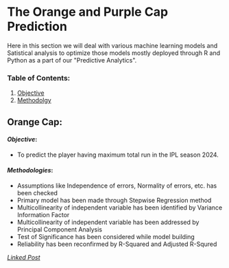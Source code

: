 # The Orange and Purple Cap Prediction
Here in this section we will deal with various machine learning models and Satistical analysis to optimize those models mostly deployed through R and Python as a part of our "Predictive Analytics".
### Table of Contents:
1. [Objective](https://github.com/pb319/IPL_Sports_Magazine/tree/main/Predictive%20Analytics#orange-cap)
2. [Methodolgy](https://github.com/pb319/IPL_Sports_Magazine/tree/main/Predictive%20Analytics#methodologies)

## Orange Cap:
#### _Objective_: 
- To predict the player having maximum total run in the IPL season 2024.

#### _Methodologies_: 
- Assumptions like Independence of errors, Normality of errors, etc. has been checked
- Primary model has been made through Stepwise Regression method
- Multicollinearity of independent variable has been identified by Variance Information Factor
- Multicollinearity of independent variable has been addressed by Principal Component Analysis
- Test of Significance has been considered while model building
- Reliability has been reconfirmed by R-Squared and Adjusted R-Squred

_[Linked Post](https://bit.ly/3io5qqX)_
